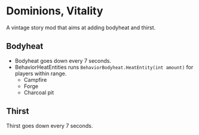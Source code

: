 ﻿# Dominions, Vitality

A vintage story mod that aims at adding bodyheat and thirst.

## Bodyheat 

- Bodyheat goes down every 7 seconds.
- BehaviorHeatEntities runs `BehaviorBodyheat.HeatEntity(int amount)` for players within range.
	- Campfire
	- Forge
	- Charcoal pit

## Thirst

Thirst goes down every 7 seconds.
